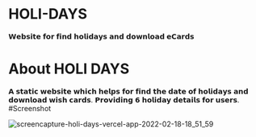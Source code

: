 # HOLI-DAYS
𝗪𝗲𝗯𝘀𝗶𝘁𝗲 𝗳𝗼𝗿 𝗳𝗶𝗻𝗱 𝗵𝗼𝗹𝗶𝗱𝗮𝘆𝘀 𝗮𝗻𝗱 𝗱𝗼𝘄𝗻𝗹𝗼𝗮𝗱 𝗲𝗖𝗮𝗿𝗱𝘀
# About HOLI DAYS
𝗔 𝘀𝘁𝗮𝘁𝗶𝗰 𝘄𝗲𝗯𝘀𝗶𝘁𝗲 𝘄𝗵𝗶𝗰𝗵 𝗵𝗲𝗹𝗽𝘀 𝗳𝗼𝗿 𝗳𝗶𝗻𝗱 𝘁𝗵𝗲 𝗱𝗮𝘁𝗲 𝗼𝗳 𝗵𝗼𝗹𝗶𝗱𝗮𝘆𝘀 𝗮𝗻𝗱 𝗱𝗼𝘄𝗻𝗹𝗼𝗮𝗱 𝘄𝗶𝘀𝗵 𝗰𝗮𝗿𝗱𝘀. 𝗣𝗿𝗼𝘃𝗶𝗱𝗶𝗻𝗴 𝟲 𝗵𝗼𝗹𝗶𝗱𝗮𝘆 𝗱𝗲𝘁𝗮𝗶𝗹𝘀 𝗳𝗼𝗿 𝘂𝘀𝗲𝗿𝘀.
#Screenshot

![screencapture-holi-days-vercel-app-2022-02-18-18_51_59](https://user-images.githubusercontent.com/97297260/154690267-f2274e3a-b158-4595-998a-fdb37b59a77a.png)

